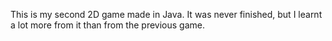 This is my second 2D game made in Java. It was never finished, but I learnt a lot more from it than from the previous game.
